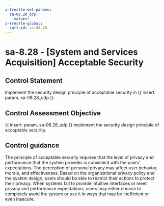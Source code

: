 ```yaml
---
x-trestle-set-params:
  sa-08.28_odp:
    values:
x-trestle-global:
  sort-id: sa-08.28
---
```


# sa-8.28 - \[System and Services Acquisition\] Acceptable Security

## Control Statement

Implement the security design principle of acceptable security in {{ insert: param, sa-08.28_odp }}.

## Control Assessment Objective

{{ insert: param, sa-08.28_odp }} implement the security design principle of acceptable security.

## Control guidance

The principle of acceptable security requires that the level of privacy and performance that the system provides is consistent with the users’ expectations. The perception of personal privacy may affect user behavior, morale, and effectiveness. Based on the organizational privacy policy and the system design, users should be able to restrict their actions to protect their privacy. When systems fail to provide intuitive interfaces or meet privacy and performance expectations, users may either choose to completely avoid the system or use it in ways that may be inefficient or even insecure.

